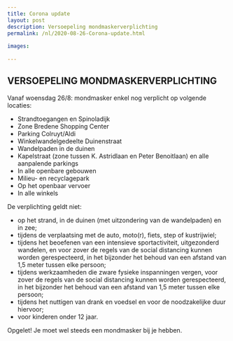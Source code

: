 ```yaml
---
title: Corona update
layout: post
description: Versoepeling mondmaskerverplichting
permalink: /nl/2020-08-26-Corona-update.html
    
images:   
    
---
```


## VERSOEPELING MONDMASKERVERPLICHTING

Vanaf woensdag 26/8: mondmasker enkel nog verplicht op volgende locaties:

- Strandtoegangen en Spinoladijk
- Zone Bredene Shopping Center
- Parking Colruyt/Aldi
- Winkelwandelgedeelte Duinenstraat
- Wandelpaden in de duinen
- Kapelstraat (zone tussen K. Astridlaan en Peter Benoitlaan) en alle aanpalende parkings
- In alle openbare gebouwen
- Milieu- en recyclagepark
- Op het openbaar vervoer
- In alle winkels

De verplichting geldt niet:
- op het strand, in de duinen (met uitzondering van de wandelpaden) en in zee;
- tijdens de verplaatsing met de auto, moto(r), fiets, step of kustrijwiel;
- tijdens het beoefenen van een intensieve sportactiviteit, uitgezonderd wandelen, en voor zover de regels van de social distancing kunnen worden gerespecteerd, in het bijzonder het behoud van een afstand van 1,5 meter tussen elke persoon;
- tijdens werkzaamheden die zware fysieke inspanningen vergen, voor zover de regels van de social distancing kunnen worden gerespecteerd, in het bijzonder het behoud van een afstand van 1,5 meter tussen elke persoon;
- tijdens het nuttigen van drank en voedsel en voor de noodzakelijke duur hiervoor;
- voor kinderen onder 12 jaar.

Opgelet! Je moet wel steeds een mondmasker bij je hebben.

